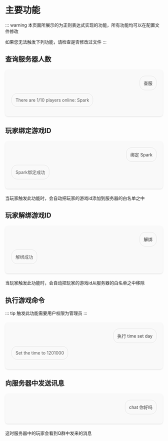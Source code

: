 # 主要功能

::: warning
本页面所展示的为正则表达式实现的功能，所有功能均可以在配置文件修改

如果您无法触发下列功能，请检查是否修改过文件
:::

## 查询服务器人数

<div class="dialogue">
  
  <!-- 用户2 发言 -->
  <div class="bubble user-2">查服</div>
  <div class="clear"></div>
  
  <!-- 用户1 发言 -->
  <div class="bubble user-1">There are 1/10 players online: Spark</div>
  <div class="clear"></div>
</div>


## 玩家绑定游戏ID

<div class="dialogue">
  
  <!-- 用户2 发言 -->
  <div class="bubble user-2">绑定 Spark</div>
  <div class="clear"></div>
  
  <!-- 用户1 发言 -->
  <div class="bubble user-1">Spark绑定成功</div>
  <div class="clear"></div>
</div>

当玩家触发此功能时，会自动把玩家的游戏id添加到服务器的白名单之中

## 玩家解绑游戏ID

<div class="dialogue">
  
  <!-- 用户2 发言 -->
  <div class="bubble user-2">解绑</div>
  <div class="clear"></div>
  
  <!-- 用户1 发言 -->
  <div class="bubble user-1">解绑成功</div>
  <div class="clear"></div>
</div>

当玩家触发此功能时，会自动把玩家的游戏id从服务器的白名单之中移除

## 执行游戏命令

::: tip
触发此功能需要用户权限为管理员
:::

<div class="dialogue">
  
  <!-- 用户2 发言 -->
  <div class="bubble user-2">执行 time set day</div>
  <div class="clear"></div>
  
  <!-- 用户1 发言 -->
  <div class="bubble user-1">Set the time to 1201000</div>
  <div class="clear"></div>
</div>

## 向服务器中发送讯息

<div class="dialogue">
  
  <!-- 用户2 发言 -->
  <div class="bubble user-2">chat 你好吗</div>
  <div class="clear"></div>
</div>

这时服务器中的玩家会看到Q群中发来的消息

<style>
    .dialogue {
      max-width: 600px;
      margin: 20px auto;
      padding: 20px;
      background-color: #f9f9f9;
      border-radius: 8px;
      box-shadow: 0 2px 4px rgba(0, 0, 0, 0.1);
    }

    .bubble {
      position: relative;
      margin-bottom: 10px;
      padding: 12px;
      border-radius: 18px;
      font-size: 1em;
      background-color: transparent; /* 背景设为透明 */
      border: 1px solid #ddd; /* 添加边框以增加可见性 */
      word-wrap: break-word; /* 确保文本可以换行 */
    }

    .bubble.user-1 {
      float: left;
      color: #555; /* 可以为不同用户设置不同的文本颜色 */
    }

    .bubble.user-2 {
      float: right;
      color: #333; /* 可以为不同用户设置不同的文本颜色 */
    }

    .bubble::before {
      content: "";
      position: absolute;
      width: 0;
      height: 0;
      border-style: solid;
      border-color: transparent;
    }

    /* .bubble.user-1::before {
      top: 0;
      left: -15px;
      border-width: 0 15px 15px 0;
      border-color: transparent #ddd transparent transparent; 
    }

    .bubble.user-2::before {
      top: 0;
      right: -15px;
      border-width: 15px 15px 0 0;
      border-color: transparent transparent transparent #ddd; 
    } */

    .clear {
      clear: both;
    }
  </style>